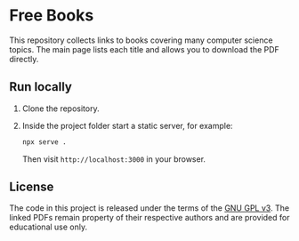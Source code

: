 # Free Books

This repository collects links to books covering many computer science topics. The main page lists each title and allows you to download the PDF directly.

## Run locally

1. Clone the repository.
2. Inside the project folder start a static server, for example:

   ```bash
   npx serve .
   ```

   Then visit `http://localhost:3000` in your browser.

## License

The code in this project is released under the terms of the [GNU GPL v3](LICENSE). The linked PDFs remain property of their respective authors and are provided for educational use only.
